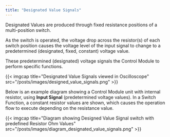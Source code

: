 ```yaml
---
title: "Designated Value Signals"
---
```


Designated Values are produced through fixed resistance positions of a multi-position switch.

As the switch is operated, the voltage drop across the resistor(s) of each switch position causes the voltage level of the input signal to change to a predetermined (designated, fixed, constant) voltage value.

These predetermined (designated) voltage signals the Control Module to perform specific functions.

{{< imgcap title="Designated Value Signals viewed in Oscilloscope" src="/posts/images/designed_value_signals.png" >}}

Below is an example diagram showing a Control Module unit with internal resistor, using **Input Signal** (predetermined voltage values). In a Switch Function, a constant resistor values are shown, which causes the operation flow to execute depending on the resistance value.

{{< imgcap title="Diagram showing Designed Value Signal switch with predefined Resistor Ohm Values" src="/posts/images/diagram_designated_value_signals.png" >}}
